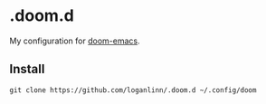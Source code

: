 # .doom.d

My configuration for [doom-emacs](https://github.com/doomemacs/doom-emacs).

## Install

    git clone https://github.com/loganlinn/.doom.d ~/.config/doom


